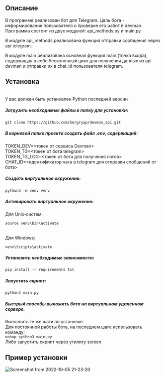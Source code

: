 <h2>Описание</h2>
В программе реализован бот для Telegram.
Цель бота - информирование пользователя о проверке его работ в devman.
Программа состоит из двух модулей: api_methods.py и main.py

В модуле api_methods реализована функция отправки сообщения через api telegram.

В модуле main реализована основная функция main (точка входа), содержащая в себе бесконечный цикл для получения 
данных из api devman и отправки их в chat_id пользователя telegram.

<h2>Установка</h2>
<br> У вас должен быть установлен Python последней версии

##### Загрузить необходимые файлы в папку для установки:

`git clone https://github.com/Sergryap/devman_api.git`

##### В корневой папке проекта создать файл .env, содержащий:
TOKEN_DEV=<токен от сервиса Devman>
<br>TOKEN_TG=<токен от бота telegram>
<br>TOKEN_TG_LOG=<токен от бота для получения логов>
<br>CHAT_ID=<идентификатор чата в telegram для отправки сообщений от бота>

##### Создать виртуальное окружение:
`python3 -m venv venv`
    
##### Активировать виртуальное окружение:
Для Unix-систем:

`source venv\bin\activate`

<br>Для Windows:

`venv\Scripts\activate`
    
#####  Установить необходимые зависимости:

`pip install -r requirements txt`
    
#####  Запустить скрипт:
`python3 main.py`

##### Быстрый способы выложить бота на виртуальном удаленном сервере.
Выполнить те же шаги по установке.
<br>Для постоянной работы бота, на последнем шаге использовать команду:
<br>`nohup python3 main.py`
<br>Либо запустить скрипт через утилиту screen

<h2>Пример установки</h2>

![Screenshot from 2022-10-05 21-23-20](https://user-images.githubusercontent.com/99894266/194118086-0df5736e-f6f0-42f5-9413-1552cd62e592.png)
